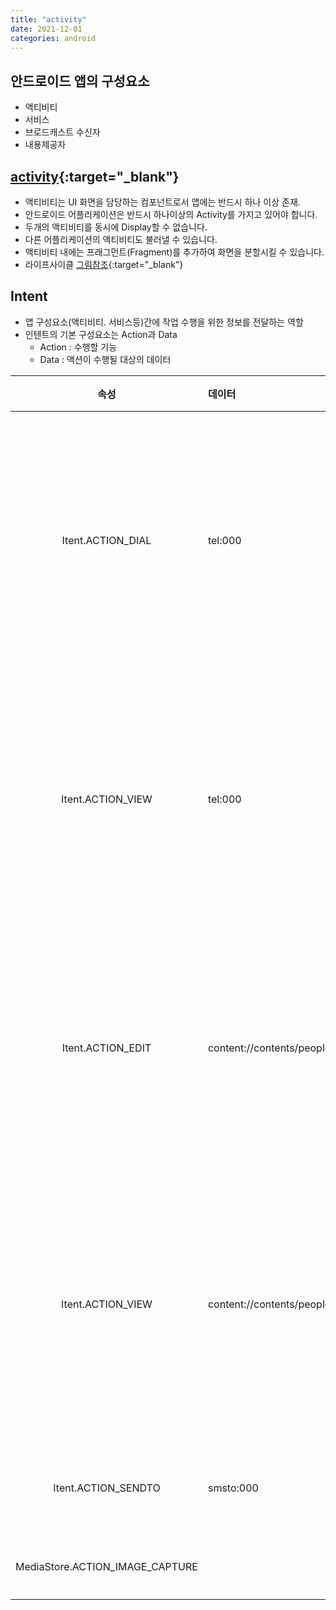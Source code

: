 ```yaml
---
title: "activity"
date: 2021-12-01
categories: android  
---
```


## 안드로이드 앱의 구성요소

* 액티비티
* 서비스
* 브로드캐스트 수신자
* 내용제공자

## [activity](https://developer.android.com/guide/components/activities/activity-lifecycle){:target="_blank"}

* 액티비티는 UI 화면을 담당하는 컴포넌트로서 앱에는 반드시 하나 이상 존재.
* 안드로이드 어플리케이션은 반드시 하나이상의 Activity를 가지고 있어야 합니다.
* 두개의 액티비티를 동시에 Display할 수 없습니다.
* 다른 어플리케이션의 액티비티도 불러낼 수 있습니다.
* 액티비티 내에는 프래그먼트(Fragment)를 추가하여 화면을 분할시킬 수 있습니다.
* 라이프사이클 [그림참조](/img/android/activity01.png){:target="_blank"}



## Intent

* 앱 구성요소(액티비티. 서비스등)간에 작업 수행을 위한 정보를 전달하는 역할
* 인텐트의 기본 구성요소는 Action과 Data
  * Action : 수행할 기능
  * Data : 액션이 수행될 대상의 데이터

| 속성                             | 데이터                      | 설명                                     |
| :------------------------------: | :-------------------------- | :--------------------------------------- |
| Itent.ACTION_DIAL                | tel:000                     | 주어진 전화번호를 이용해 전화걸기 화면   |
| Itent.ACTION_VIEW                | tel:000                     | 주어진 전화번호를 이용해 전화걸기 화면   |
| Itent.ACTION_EDIT                | content://contents/people/2 | 전화번호부  ID가 2인 정보의 편집화면     |
| Itent.ACTION_VIEW                | content://contents/people   | 전화번호부 데이터베이스의 내용을 보여줌  |
| Itent.ACTION_SENDTO              | smsto:000                   | 문자발송 화면                            |
| MediaStore.ACTION_IMAGE_CAPTURE  |                             | 카메라앱                                 |
